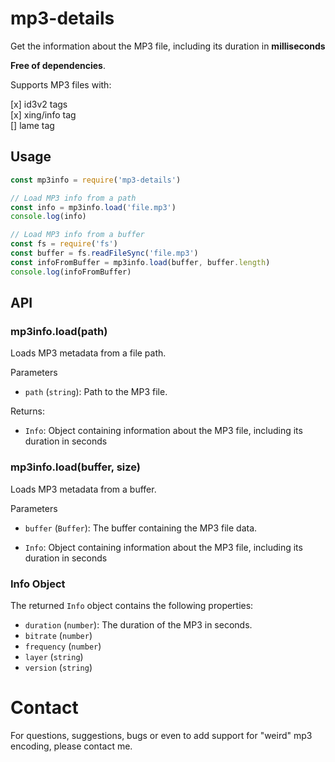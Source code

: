 # mp3-details

Get the information about the MP3 file, including its duration in **milliseconds**

**Free of dependencies**.

Supports MP3 files with:

[x] id3v2 tags<br>
[x] xing/info tag<br>
[] lame tag<br>

## Usage

```javascript
const mp3info = require('mp3-details')

// Load MP3 info from a path
const info = mp3info.load('file.mp3')
console.log(info)

// Load MP3 info from a buffer
const fs = require('fs')
const buffer = fs.readFileSync('file.mp3')
const infoFromBuffer = mp3info.load(buffer, buffer.length)
console.log(infoFromBuffer)
```

## API

### mp3info.load(path)

Loads MP3 metadata from a file path.

Parameters

- `path` (`string`): Path to the MP3 file.

Returns:

- `Info`: Object containing information about the MP3 file, including its duration in seconds

### mp3info.load(buffer, size)

Loads MP3 metadata from a buffer.

Parameters

- `buffer` (`Buffer`): The buffer containing the MP3 file data.

- `Info`: Object containing information about the MP3 file, including its duration in seconds

### Info Object

The returned `Info` object contains the following properties:

- `duration` (`number`): The duration of the MP3 in seconds.
- `bitrate` (`number`)
- `frequency` (`number`)
- `layer` (`string`)
- `version` (`string`)

# Contact

For questions, suggestions, bugs or even to add support for "weird" mp3 encoding, please contact me.
